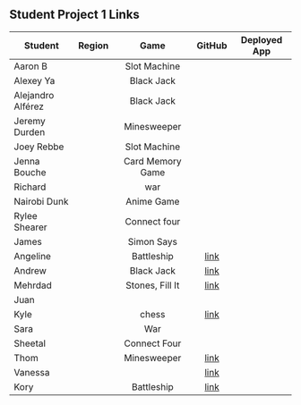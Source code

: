 ## Student Project 1 Links

| Student | Region | Game | GitHub | Deployed App |
|---|:---:|:---:|:---:|:---:|
| Aaron B|  | Slot Machine | []() | []() |
|Alexey Ya|  | Black Jack | []() | []() |
| Alejandro Alférez|  | Black Jack | []() | []() |
| Jeremy Durden |  | Minesweeper | []() | []() |
| Joey Rebbe |  | Slot Machine | []() | []() |
| Jenna Bouche|  | Card Memory Game | []() | []() |
| Richard |  | war | []() | []() |
| Nairobi Dunk|  | Anime Game | []() | []() |
| Rylee Shearer|  | Connect four | []() | []() |
| James|  | Simon Says | []() | []() |
| Angeline|  | Battleship| [link](https://github.com/DTAngie/BattleBugs) | []() |
| Andrew|  | Black Jack | [link](https://github.com/andrewdang12/BlackJack-21) | []() |
| Mehrdad|  | Stones, Fill It | [link](https://github.com/SamiaMehrdad/Jump-O-Where) | []() |
| Juan|  |  | []() | []() |
| Kyle|  | chess | [link](https://github.com/kylelainez/Chess-Game) | []() |
| Sara|  | War | []() | []() |
| Sheetal|  | Connect Four | []() | []() |
| Thom|  | Minesweeper| [link](https://github.com/thomstrub/contact-tracer) | []() |
| Vanessa|  |  | [link](https://github.com/vkosiyan/Minesweeper) | []() |
| Kory|  | Battleship | [link](https://github.com/DangerousKoin/pumpkin_battle) | []() |
